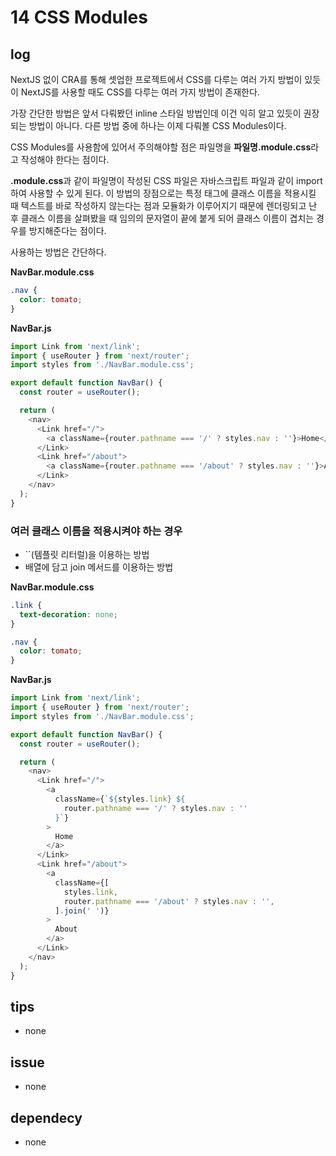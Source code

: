 # 14 CSS Modules

## log

NextJS 없이 CRA를 통해 셋업한 프로젝트에서 CSS를 다루는 여러 가지 방법이 있듯이 NextJS를 사용할 때도 CSS를 다루는 여러 가지 방법이 존재한다.

가장 간단한 방법은 앞서 다뤄봤던 inline 스타일 방법인데 이건 익히 알고 있듯이 권장되는 방법이 아니다. 다른 방법 중에 하나는 이제 다뤄볼 CSS Modules이다.

CSS Modules를 사용함에 있어서 주의해야할 점은 파일명을 **파일명.module.css**라고 작성해야 한다는 점이다.

**.module.css**과 같이 파일명이 작성된 CSS 파일은 자바스크립트 파일과 같이 import 하여 사용할 수 있게 된다. 이 방법의 장점으로는 특정 태그에 클래스 이름을 적용시킬 때 텍스트를 바로 작성하지 않는다는 점과 모듈화가 이루어지기 때문에 렌더링되고 난 후 클래스 이름을 살펴봤을 때 임의의 문자열이 끝에 붙게 되어 클래스 이름이 겹치는 경우를 방지해준다는 점이다.

사용하는 방법은 간단하다.

**NavBar.module.css**

```css
.nav {
  color: tomato;
}
```

**NavBar.js**

```javascript
import Link from 'next/link';
import { useRouter } from 'next/router';
import styles from './NavBar.module.css';

export default function NavBar() {
  const router = useRouter();

  return (
    <nav>
      <Link href="/">
        <a className={router.pathname === '/' ? styles.nav : ''}>Home</a>
      </Link>
      <Link href="/about">
        <a className={router.pathname === '/about' ? styles.nav : ''}>About</a>
      </Link>
    </nav>
  );
}
```

### 여러 클래스 이름을 적용시켜야 하는 경우

- ``(템플릿 리터럴)을 이용하는 방법
- 배열에 담고 join 메서드를 이용하는 방법

**NavBar.module.css**

```css
.link {
  text-decoration: none;
}

.nav {
  color: tomato;
}
```

**NavBar.js**

```javascript
import Link from 'next/link';
import { useRouter } from 'next/router';
import styles from './NavBar.module.css';

export default function NavBar() {
  const router = useRouter();

  return (
    <nav>
      <Link href="/">
        <a
          className={`${styles.link} ${
            router.pathname === '/' ? styles.nav : ''
          }`}
        >
          Home
        </a>
      </Link>
      <Link href="/about">
        <a
          className={[
            styles.link,
            router.pathname === '/about' ? styles.nav : '',
          ].join(' ')}
        >
          About
        </a>
      </Link>
    </nav>
  );
}
```

## tips

- none

## issue

- none

## dependecy

- none
